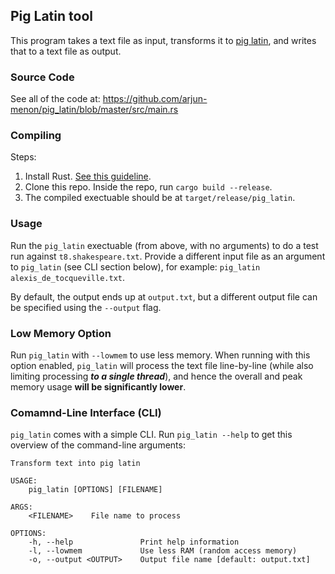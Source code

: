 ## Pig Latin tool
This program takes a text file as input, transforms it to [pig latin](https://en.wikipedia.org/wiki/Pig_Latin), and writes that to a text file as output.

### Source Code

See all of the code at: https://github.com/arjun-menon/pig_latin/blob/master/src/main.rs

### Compiling

Steps:
1. Install Rust. [See this guideline](https://doc.rust-lang.org/book/ch01-01-installation.html).
2. Clone this repo. Inside the repo, run `cargo build --release`.
3. The compiled exectuable should be at `target/release/pig_latin`.

### Usage

Run the `pig_latin` exectuable (from above, with no arguments) to do a test run against `t8.shakespeare.txt`. Provide a different input file as an argument to `pig_latin` (see CLI section below), for example: `pig_latin alexis_de_tocqueville.txt`.

By default, the output ends up at `output.txt`, but a different output file can be specified using the `--output` flag.

### Low Memory Option

Run `pig_latin` with `--lowmem` to use less memory. When running with this option enabled, `pig_latin` will process the text file line-by-line (while also limiting processing ***to a single thread***), and hence the overall and peak memory usage **will be significantly lower**. 

### Comamnd-Line Interface (CLI)

`pig_latin` comes with a simple CLI. Run `pig_latin --help` to get this overview of the command-line arguments:

    Transform text into pig latin

    USAGE:
        pig_latin [OPTIONS] [FILENAME]

    ARGS:
        <FILENAME>    File name to process

    OPTIONS:
        -h, --help               Print help information
        -l, --lowmem             Use less RAM (random access memory)
        -o, --output <OUTPUT>    Output file name [default: output.txt]

